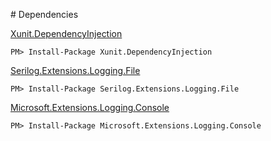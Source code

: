 ﻿﻿# Dependencies

[Xunit.DependencyInjection](https://www.nuget.org/packages/Xunit.DependencyInjection/)
```console
PM> Install-Package Xunit.DependencyInjection
```

[Serilog.Extensions.Logging.File](https://www.nuget.org/packages/Serilog.Extensions.Logging.File)
```console
PM> Install-Package Serilog.Extensions.Logging.File
```

[Microsoft.Extensions.Logging.Console](https://www.nuget.org/packages/Microsoft.Extensions.Logging.Console)
```console
PM> Install-Package Microsoft.Extensions.Logging.Console
```
